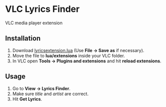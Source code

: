 VLC Lyrics Finder
==============

VLC media player extension

Installation
-------------
1. Download [lyricsextension.lua](https://raw.githubusercontent.com/alexxxnf/VLC-Lyrics-Finder/master/lyricsextension.lua) (Use **File -> Save as** if necessary).
2. Move the file to **lua/extensions** inside your VLC folder.
3. In VLC open **Tools -> Plugins and extensions** and hit **reload extensions**.

Usage
-------
1. Go to **View -> Lyrics Finder**.
2. Make sure *title* and *artist* are correct.
3. Hit **Get Lyrics**.